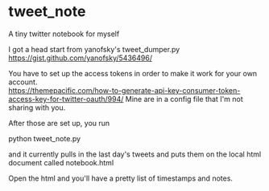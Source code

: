 # tweet_note
A tiny twitter notebook for myself

I got a head start from yanofsky's tweet_dumper.py
https://gist.github.com/yanofsky/5436496/

You have to set up the access tokens in order to make it work for your own account.  
https://themepacific.com/how-to-generate-api-key-consumer-token-access-key-for-twitter-oauth/994/
Mine are in a config file that I'm not sharing with you.

After those are set up, you run 

  python tweet_note.py

and it currently pulls in the last day's tweets and puts them on the local html document called notebook.html

Open the html and you'll have a pretty list of timestamps and notes.
